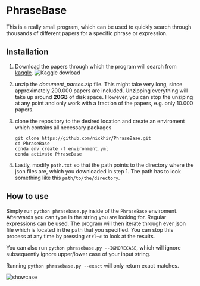 # PhraseBase
This is a really small program, which can be used to quickly search through thousands of different papers for a specific
phrase or expression. 

## Installation
1. Download the papers through which the program will search from [kaggle](https://www.kaggle.com/allen-institute-for-ai/CORD-19-research-challenge?select=document_parses). 
![Kaggle dowload](./images/kaggle_download.PNG "Kaggle download")

2. unzip the _document_parses.zip_ file. This might take very long, since approximately 200.000 papers are included. Unzipping everything will take up around **20GB** of disk space.
However, you can stop the unziping at any point and only work with a fraction of the papers, e.g. only 10.000 papers.

3. clone the repository to the desired location and create an enviroment which contains all necessary packages
    ```
    git clone https://github.com/nickhir/PhraseBase.git
    cd PhraseBase
    conda env create -f environment.yml
    conda activate PhraseBase
    ```
   
4. Lastly, modify `path.txt` so that the path points to the directory where the json files are, which you downloaded in step 1.
The path has to look something like this `path/to/the/directory`.


## How to use
Simply run `python phrasebase.py` inside of the `PhraseBase` enviroment. 
Afterwards you can type in the string you are looking for. Regular expressions can be used.
The program will then iterate through ever json file which is located in the path that you specified.
You can stop this process at any time by pressing `ctrl+c` to look at the results.

You can also run `python phrasebase.py --IGNORECASE`, which will ignore subsequently ignore upper/lower case of your input string.

Running `python phrasebase.py --exact` will only return exact matches.

![showcase](./images/showcase%20.gif)